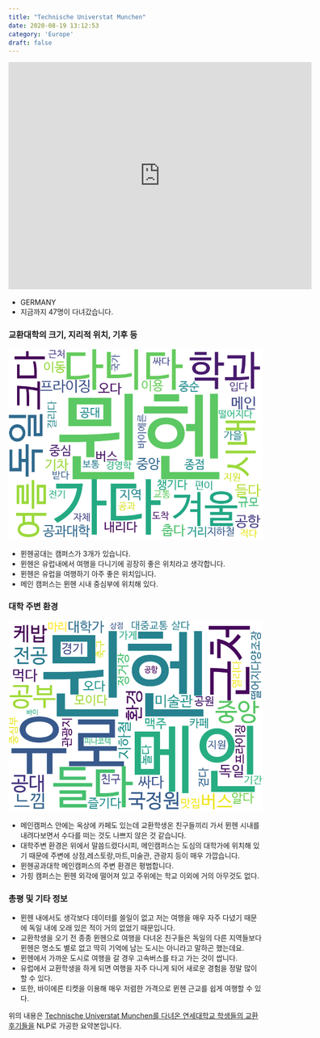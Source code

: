 ```yaml
---
title: "Technische Universtat Munchen"
date: 2020-08-19 13:12:53
category: 'Europe'
draft: false
---
```


<iframe
width="600"
height="450"
frameborder="0" style="border:0"
src="https://www.google.com/maps/embed/v1/place?key=AIzaSyC9e1AME-pVmWC4hBpFdu5S4dKzyepa3HQ&q=Technische+Universtat+Munchen&center=48.14966,11.5678602&zoom=14" allowfullscreen>
</iframe>

* GERMANY
* 지금까지 47명이 다녀갔습니다. 

### 교환대학의 크기, 지리적 위치, 기후 등

![gen_info-WordCloud](../univ_wordclouds_okt/gen_info/DE000016_gen_info_okt.png)

* 뮌헨공대는 캠퍼스가 3개가 있습니다.
* 뮌헨은 유럽내에서 여행을 다니기에 굉장히 좋은 위치라고 생각합니다.
* 뮌헨은 유럽을 여행하기 아주 좋은 위치입니다.
* 메인 캠퍼스는 뮌헨 시내 중심부에 위치해 있다.


### 대학 주변 환경

![env_info-WordCloud](../univ_wordclouds_okt/env_info/DE000016_env_info_okt.png)

* 메인캠퍼스 안에는 옥상에 카페도 있는데 교환학생온 친구들끼리 가서 뮌헨 시내를 내려다보면서 수다를 떠는 것도 나쁘지 않은 것 같습니다.
* 대학주변 환경은 위에서 말씀드렸다시피, 메인캠퍼스는 도심의 대학가에 위치해 있기 때문에 주변에 상점,레스토랑,마트,미술관, 관광지 등이 매우 가깝습니다.
* 뮌헨공과대학 메인캠퍼스의 주변 환경은 평범합니다.
* 가힝 캠퍼스는 뮌헨 외각에 떨어져 있고 주위에는 학교 이외에 거의 아무것도 없다.


### 총평 및 기타 정보 
* 뮌헨 내에서도 생각보다 데이터를 쓸일이 없고 저는 여행을 매우 자주 다녔기 때문에 독일 내에 오래 있은 적이 거의 없었기 때문입니다.
* 교환학생을 오기 전 종종 뮌헨으로 여행을 다녀온 친구들은 독일의 다른 지역들보다 뮌헨은 명소도 별로 없고 딱히 기억에 남는 도시는 아니라고 말하곤 했는데요.
* 뮌헨에서 가까운 도시로 여행을 갈 경우 고속버스를 타고 가는 것이 쌉니다.
* 유럽에서 교환학생을 하게 되면 여행을 자주 다니게 되어 새로운 경험을 정말 많이 할 수 있다.
* 또한, 바이에른 티켓을 이용해 매우 저렴한 가격으로 뮌헨 근교를 쉽게 여행할 수 있다.


위의 내용은 [Technische Universtat Munchen를 다녀온 연세대학교 학생들의 교환 후기들을](http://oia.yonsei.ac.kr/partner/expReport.asp?ucode=DE000016&bgbn=A) NLP로 가공한 요약본입니다. 
